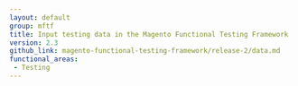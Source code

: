 ```yaml
---
layout: default
group: mftf
title: Input testing data in the Magento Functional Testing Framework
version: 2.3
github_link: magento-functional-testing-framework/release-2/data.md
functional_areas:
 - Testing
---
```

